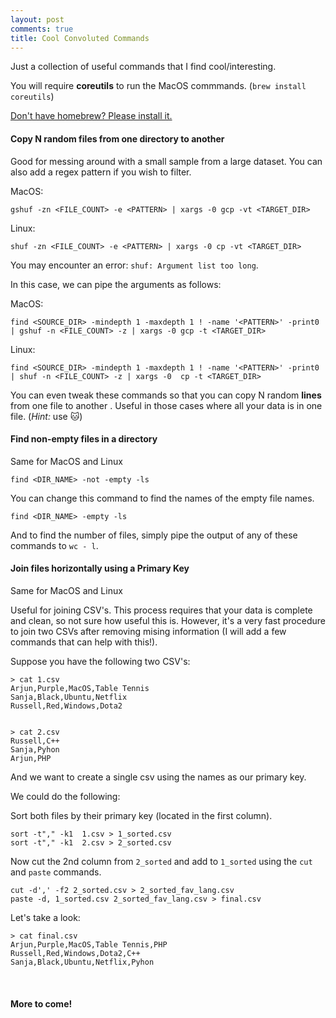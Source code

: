 ```yaml
---
layout: post
comments: true
title: Cool Convoluted Commands
---
```


Just a collection of useful commands that I find cool/interesting.
&nbsp;


You will require **coreutils** to run the MacOS commmands. (`brew install coreutils`) 
&nbsp;

[Don't have homebrew? Please install it.](https://brew.sh/)
&nbsp;
&nbsp;
&nbsp;


####  Copy N random files from one directory to another

Good for messing around with a small sample from a large dataset. You can also add a regex pattern if you wish to filter.

MacOS:
```
gshuf -zn <FILE_COUNT> -e <PATTERN> | xargs -0 gcp -vt <TARGET_DIR>
```

Linux:
```
shuf -zn <FILE_COUNT> -e <PATTERN> | xargs -0 cp -vt <TARGET_DIR>
```

You may encounter an error: `shuf: Argument list too long`. 

In this case, we can pipe the arguments as follows:

MacOS:
```
find <SOURCE_DIR> -mindepth 1 -maxdepth 1 ! -name '<PATTERN>' -print0 | gshuf -n <FILE_COUNT> -z | xargs -0 gcp -t <TARGET_DIR>
```

Linux:
```
find <SOURCE_DIR> -mindepth 1 -maxdepth 1 ! -name '<PATTERN>' -print0 | shuf -n <FILE_COUNT> -z | xargs -0  cp -t <TARGET_DIR>
```

You can even tweak these commands so that you can copy N random **lines** from one file to another . Useful in those cases where all your data is in one file. (*Hint:* use 🐱)
&nbsp;
&nbsp;
&nbsp;


#### Find non-empty files in a directory

Same for MacOS and Linux 
```
find <DIR_NAME> -not -empty -ls 
```
You can change this command to find the names of the empty file names. 
```
find <DIR_NAME> -empty -ls
```

And to find the number of files, simply pipe the output of any of these commands to `wc - l`.
&nbsp;
&nbsp;
&nbsp;



#### Join files horizontally using a Primary Key
Same for MacOS and Linux 

Useful for joining CSV's. This process requires that your data is complete and clean, so not sure how useful this is. However, it's a very fast procedure to join two CSVs after removing mising information (I will add a few commands that can help with this!). 

Suppose you have the following two CSV's: 
```
> cat 1.csv
Arjun,Purple,MacOS,Table Tennis
Sanja,Black,Ubuntu,Netflix
Russell,Red,Windows,Dota2


> cat 2.csv
Russell,C++
Sanja,Pyhon
Arjun,PHP
```
And we want to create a single csv using the names as our primary key.

We could do the following:

Sort both files by their primary key (located in the first column).
```
sort -t"," -k1  1.csv > 1_sorted.csv
sort -t"," -k1  2.csv > 2_sorted.csv
``` 
Now cut the 2nd column from `2_sorted` and add to `1_sorted` using the `cut` and `paste` commands.
```
cut -d',' -f2 2_sorted.csv > 2_sorted_fav_lang.csv
paste -d, 1_sorted.csv 2_sorted_fav_lang.csv > final.csv
```
Let's take a look:
```
> cat final.csv
Arjun,Purple,MacOS,Table Tennis,PHP
Russell,Red,Windows,Dota2,C++
Sanja,Black,Ubuntu,Netflix,Pyhon
```
&nbsp;
&nbsp;
&nbsp;

#### More to come!
&nbsp;
&nbsp;
&nbsp;
&nbsp;

